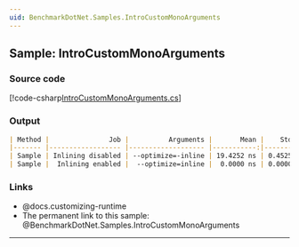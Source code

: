```yaml
---
uid: BenchmarkDotNet.Samples.IntroCustomMonoArguments
---
```


## Sample: IntroCustomMonoArguments


### Source code

[!code-csharp[IntroCustomMonoArguments.cs](../../../samples/BenchmarkDotNet.Samples/IntroCustomMonoArguments.cs)]

### Output

```markdown
| Method |               Job |          Arguments |       Mean |    StdDev |
|------- |------------------ |------------------- |-----------:|----------:|
| Sample | Inlining disabled | --optimize=-inline | 19.4252 ns | 0.4525 ns |
| Sample |  Inlining enabled |  --optimize=inline |  0.0000 ns | 0.0000 ns |
```

### Links

* @docs.customizing-runtime
* The permanent link to this sample: @BenchmarkDotNet.Samples.IntroCustomMonoArguments

---
